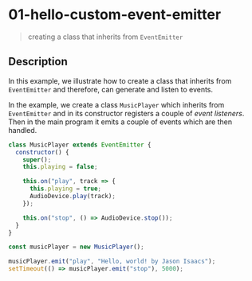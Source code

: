 # 01-hello-custom-event-emitter
> creating a class that inherits from `EventEmitter`

## Description
In this example, we illustrate how to create a class that inherits from `EventEmitter` and therefore, can generate and listen to events.

In the example, we create a class `MusicPlayer` which inherits from `EventEmitter` and in its constructor registers a couple of *event listeners*. Then in the main program it emits a couple of events which are then handled.

```javascript
class MusicPlayer extends EventEmitter {
  constructor() {
    super();
    this.playing = false;

    this.on("play", track => {
      this.playing = true;
      AudioDevice.play(track);
    });

    this.on("stop", () => AudioDevice.stop());
  }
}

const musicPlayer = new MusicPlayer();

musicPlayer.emit("play", "Hello, world! by Jason Isaacs");
setTimeout(() => musicPlayer.emit("stop"), 5000);
```